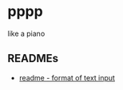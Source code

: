 # pppp
like a piano

## READMEs
* [readme - format of text input](https://aaaaagold.github.io/pppp/readme-text_input "JSON.parse")
